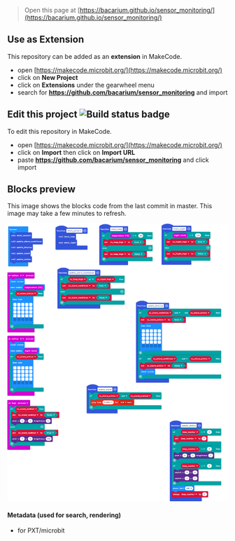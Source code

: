
> Open this page at [https://bacarium.github.io/sensor_monitoring/](https://bacarium.github.io/sensor_monitoring/)

## Use as Extension

This repository can be added as an **extension** in MakeCode.

* open [https://makecode.microbit.org/](https://makecode.microbit.org/)
* click on **New Project**
* click on **Extensions** under the gearwheel menu
* search for **https://github.com/bacarium/sensor_monitoring** and import

## Edit this project ![Build status badge](https://github.com/bacarium/sensor_monitoring/workflows/MakeCode/badge.svg)

To edit this repository in MakeCode.

* open [https://makecode.microbit.org/](https://makecode.microbit.org/)
* click on **Import** then click on **Import URL**
* paste **https://github.com/bacarium/sensor_monitoring** and click import

## Blocks preview

This image shows the blocks code from the last commit in master.
This image may take a few minutes to refresh.

![A rendered view of the blocks](https://github.com/bacarium/sensor_monitoring/raw/master/.github/makecode/blocks.png)

#### Metadata (used for search, rendering)

* for PXT/microbit
<script src="https://makecode.com/gh-pages-embed.js"></script><script>makeCodeRender("{{ site.makecode.home_url }}", "{{ site.github.owner_name }}/{{ site.github.repository_name }}");</script>
